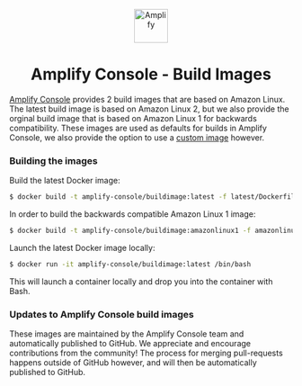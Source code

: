 <p align="center">
  <a href="https://console.amplify.aws">
    <img alt="Amplify" src="https://github.com/aws-amplify/community/blob/master/src/assets/images/logo-dark.png" width="60" />
  </a>
</p>
<h1 align="center">
  Amplify Console - Build Images
</h1>

<a href="https://docs.aws.amazon.com/amplify/latest/userguide/welcome.html">Amplify Console</a> provides 2 build images that are based on Amazon Linux. The latest build image is based on Amazon Linux 2, but we also provide the orginal build image that is based on Amazon Linux 1 for backwards compatibility. These images are used as defaults for builds in Amplify Console, we also provide the option to use a <a href="https://docs.aws.amazon.com/amplify/latest/userguide/custom-build-image.html#setup">custom image</a> however.

### Building the images
Build the latest Docker image:
```bash
$ docker build -t amplify-console/buildimage:latest -f latest/Dockerfile
```

In order to build the backwards compatible Amazon Linux 1 image:

```bash
$ docker build -t amplify-console/buildimage:amazonlinux1 -f amazonlinux1/Dockerfile
```

Launch the latest Docker image locally:
```bash
$ docker run -it amplify-console/buildimage:latest /bin/bash
```

This will launch a container locally and drop you into the container with Bash.

### Updates to Amplify Console build images
These images are maintained by the Amplify Console team and automatically published to GitHub. We appreciate and encourage contributions from the community! The process for merging pull-requests happens outside of GitHub however, and will then be automatically published to GitHub.
